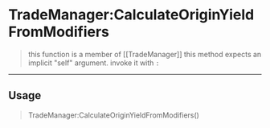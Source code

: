 # TradeManager:CalculateOriginYieldFromModifiers
> this function is a member of [[TradeManager]]
> this method expects an implicit "self" argument. invoke it with `:`
-----
## Usage
> TradeManager:CalculateOriginYieldFromModifiers()
